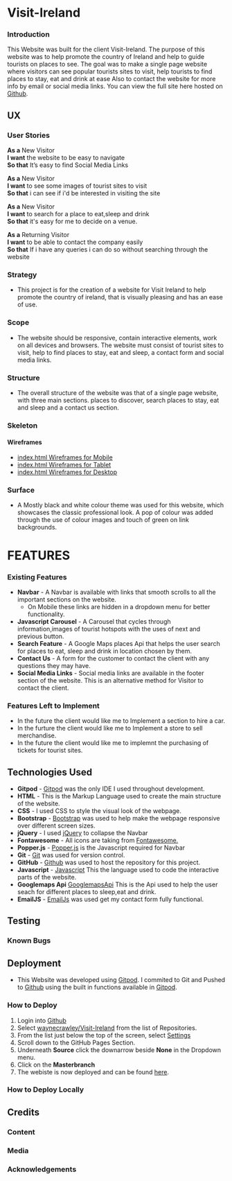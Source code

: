# Visit-Ireland

### Introduction
This Website was built for the client Visit-Ireland. The purpose of this website was to help promote the country of Ireland and help to guide tourists on places to see.
The goal was to make a single page website where visitors can see popular tourists sites to visit, help tourists to find places to stay, eat and drink at ease
Also to contact the website for more info by email or social media links. You can view the full site here hosted on [Github](https://waynecrawley.github.io/Visit-Ireland/).

## UX
### User Stories

**As a** New Visitor  
**I want** the website to be easy to navigate   
**So that** It’s easy to find Social Media Links  

**As a** New Visitor   
**I want**  to see some images of tourist sites to visit  
**So that** i can see if i'd be interested in visiting the site  

**As a** New Visitor    
**I want**  to search for a place to eat,sleep and drink  
**So that**  it's easy for me to decide on a venue.  

**As a** Returning Visitor  
**I want** to be able to contact the company easily   
**So that** If i have any queries i can do so without searching through the website  

### Strategy
 + This project is for the creation of a website for Visit Ireland to help promote the country of ireland, that is visually pleasing and has an ease of use.

### Scope
+ The website should be responsive, contain interactive elements, work on all devices and browsers. The website must consist of tourist sites to visit, help to find places to stay, eat and sleep, a contact form and social media links.
### Structure
+ The overall structure of the website was that of a single page website, with three main sections. places to discover, search places to stay, eat and sleep and a contact us section. 
### Skeleton

#### Wireframes
+ [index.html Wireframes for Mobile](https://github.com/waynecrawley/Visit-Ireland/blob/master/wireframes/MobileWireframe.png)
+ [index.html Wireframes for Tablet](https://github.com/waynecrawley/Visit-Ireland/blob/master/wireframes/tabletWireframe.png)
+ [index.html Wireframes for Desktop](https://github.com/waynecrawley/Visit-Ireland/blob/master/wireframes/desktopWireframe.png)

### Surface

+ A Mostly black and white colour theme was used for this website, which showcases the classic professional look. A pop of colour was added through the use of colour images and touch of green on link backgrounds.


# FEATURES
### Existing Features
+ **Navbar** - A Navbar is available with links that smooth scrolls to all the important sections on the website.
  * On Mobile these links are hidden in a dropdown menu for better functionality.
+ **Javascript Carousel** - A Carousel that cycles through information,images of tourist hotspots with the uses of next and previous button. 
+ **Search Feature** - A Google Maps places Api that helps the user search for places to eat, sleep and drink in  location chosen by them.
+ **Contact Us** - A form for the customer to contact the client with any questions they may have.
+ **Social Media Links** - Social media links are available in the footer section of the website. This is an alternative method for Visitor to contact the client.
### Features Left to Implement
+ In the future the client would like me to Implement a section to hire a car.
+ In the furture the client would like me to Implement a store to sell merchandise.
+ In the future the client would like me to implemnt the purchasing of tickets for tourist sites.
## Technologies Used
+ **Gitpod** - [Gitpod](https://www.gitpod.io/) was the only IDE I used throughout development.
+ **HTML** - This is the Markup Language used to create the main structure of the website.
+ **CSS** - I used CSS to style the visual look of the webpage.
+ **Bootstrap** - [Bootstrap](https://getbootstrap.com/) was used to help make the webpage responsive over different screen sizes.
+ **jQuery** - I used [jQuery](https://jquery.com/) to collapse the Navbar 
+ **Fontawesome** - All icons are taking from [Fontawesome.](https://fontawesome.com/)
+ **Popper.js** - [Popper.js](https://popper.js.org/) is the Javascript required for Navbar      
+ **Git** -  [Git](https://git-scm.com/) was used for version control.
+ **GitHub** - [Github](https://github.com/) was used to host the repository for this project.
+ **Javascript** -   [Javascript](https://developer.mozilla.org/en-US/docs/Web/JavaScript) This the language used to code the interactive parts of the website.
+ **Googlemaps Api** [GooglemapsApi](https://cloud.google.com/maps-platform/maps/) This is the Api used to help the user seach for different places to sleep,eat and drink.
+ **EmailJS** - [EmailJs](https://www.emailjs.com/) was used get my contact form fully functional.
## Testing

### Known Bugs

## Deployment
+ This Website was developed using [Gitpod](https://www.gitpod.io/). I commited to Git and Pushed to [Github](https://github.com/)
using the built in functions available in [Gitpod](https://www.gitpod.io/).
### How to Deploy
1. Login into [Github](https://github.com/)
2. Select [waynecrawley/Visit-Ireland](https://github.com/waynecrawley/Visit-Ireland) from the list of Repositories.
3. From the list just below the top of the screen, select [Settings ](https://github.com/waynecrawley/Visit-Ireland/settings)
4. Scroll down to the GitHub Pages Section.
5. Underneath **Source** click the downarrow beside  **None**  in the Dropdown menu.
6. Click on the **Masterbranch**
7. The webiste is now deployed and can be found [here](https://waynecrawley.github.io/Visit-Ireland/).
### How to Deploy Locally

## Credits
### Content

### Media

### Acknowledgements